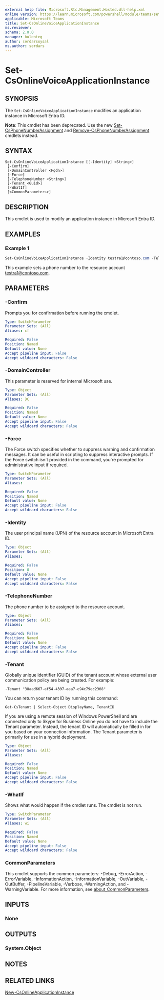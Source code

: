 ```yaml
---
external help file: Microsoft.Rtc.Management.Hosted.dll-help.xml
online version: https://learn.microsoft.com/powershell/module/teams/set-csonlinevoiceapplicationinstance
applicable: Microsoft Teams
title: Set-CsOnlineVoiceApplicationInstance
ms.reviewer:
schema: 2.0.0
manager: bulenteg
author: serdarsoysal
ms.author: serdars
---
```


# Set-CsOnlineVoiceApplicationInstance

## SYNOPSIS
The `Set-CsOnlineVoiceApplicationInstance` modifies an application instance in Microsoft Entra ID.

**Note**: This cmdlet has been deprecated. Use the new [Set-CsPhoneNumberAssignment](https://learn.microsoft.com/powershell/module/teams/set-csphonenumberassignment) and
[Remove-CsPhoneNumberAssignment](https://learn.microsoft.com/powershell/module/teams/remove-csphonenumberassignment) cmdlets instead.

## SYNTAX
```
Set-CsOnlineVoiceApplicationInstance [[-Identity] <String>]
 [-Confirm]
 [-DomainController <Fqdn>]
 [-Force]
 [-TelephoneNumber <String>]
 [-Tenant <Guid>]
 [-WhatIf]
 [<CommonParameters>]
```

## DESCRIPTION
This cmdlet is used to modify an application instance in Microsoft Entra ID.

## EXAMPLES

### Example 1
```powershell
Set-CsOnlineVoiceApplicationInstance -Identity testra1@contoso.com -TelephoneNumber +14255550100
```

This example sets a phone number to the resource account testra1@contoso.com.

## PARAMETERS

### -Confirm
Prompts you for confirmation before running the cmdlet.

```yaml
Type: SwitchParameter
Parameter Sets: (All)
Aliases: cf

Required: False
Position: Named
Default value: None
Accept pipeline input: False
Accept wildcard characters: False
```

### -DomainController
This parameter is reserved for internal Microsoft use.

```yaml
Type: Object
Parameter Sets: (All)
Aliases: DC

Required: False
Position: Named
Default value: None
Accept pipeline input: False
Accept wildcard characters: False
```

### -Force
The Force switch specifies whether to suppress warning and confirmation messages. It can be useful in scripting to suppress interactive prompts. If the Force switch isn't provided in the command, you're prompted for administrative input if required.

```yaml
Type: SwitchParameter
Parameter Sets: (All)
Aliases:

Required: False
Position: Named
Default value: None
Accept pipeline input: False
Accept wildcard characters: False
```

### -Identity
The user principal name (UPN) of the resource account in Microsoft Entra ID.

```yaml
Type: Object
Parameter Sets: (All)
Aliases:

Required: False
Position: 0
Default value: None
Accept pipeline input: False
Accept wildcard characters: False
```

### -TelephoneNumber
The phone number to be assigned to the resource account.

```yaml
Type: Object
Parameter Sets: (All)
Aliases:

Required: False
Position: Named
Default value: None
Accept pipeline input: False
Accept wildcard characters: False
```

### -Tenant
Globally unique identifier (GUID) of the tenant account whose external user communication policy are being created. For example:

`-Tenant "38aad667-af54-4397-aaa7-e94c79ec2308"`

You can return your tenant ID by running this command:

`Get-CsTenant | Select-Object DisplayName, TenantID`

If you are using a remote session of Windows PowerShell and are connected only to Skype for Business Online you do not have to include the Tenant parameter. Instead, the tenant ID will automatically be filled in for you based on your connection information. The Tenant parameter is primarily for use in a hybrid deployment.

```yaml
Type: Object
Parameter Sets: (All)
Aliases:

Required: False
Position: Named
Default value: None
Accept pipeline input: False
Accept wildcard characters: False
```

### -WhatIf
Shows what would happen if the cmdlet runs. The cmdlet is not run.

```yaml
Type: SwitchParameter
Parameter Sets: (All)
Aliases: wi

Required: False
Position: Named
Default value: None
Accept pipeline input: False
Accept wildcard characters: False
```

### CommonParameters
This cmdlet supports the common parameters: -Debug, -ErrorAction, -ErrorVariable, -InformationAction, -InformationVariable, -OutVariable, -OutBuffer, -PipelineVariable, -Verbose, -WarningAction, and -WarningVariable. For more information, see [about_CommonParameters](https://go.microsoft.com/fwlink/?LinkID=113216).

## INPUTS

### None

## OUTPUTS

### System.Object

## NOTES

## RELATED LINKS

[New-CsOnlineApplicationInstance](https://learn.microsoft.com/powershell/module/teams/new-csonlineapplicationinstance)
